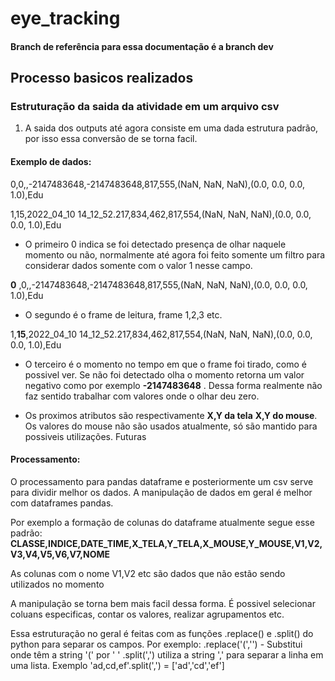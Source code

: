 # eye_tracking

#### Branch de referência para essa documentação é a branch dev

## Processo basicos realizados

### Estruturação da saida da atividade em um arquivo csv 

1. A saida dos outputs até agora consiste em uma dada estrutura padrão, por isso essa conversão de se torna facil.

#### Exemplo de dados:

0,0,,-2147483648,-2147483648,817,555,(NaN, NaN, NaN),(0.0, 0.0, 0.0, 1.0),Edu

1,15,2022_04_10 14_12_52.217,834,462,817,554,(NaN, NaN, NaN),(0.0, 0.0, 0.0, 1.0),Edu

* O primeiro 0 indica se foi detectado presença de olhar naquele momento ou não, 
normalmente até agora foi feito somente um filtro para considerar dados somente com o valor 1 nesse campo.

**0**   ,0,,-2147483648,-2147483648,817,555,(NaN, NaN, NaN),(0.0, 0.0, 0.0, 1.0),Edu

* O segundo é o frame de leitura, frame 1,2,3 etc.

1,**15**,2022_04_10 14_12_52.217,834,462,817,554,(NaN, NaN, NaN),(0.0, 0.0, 0.0, 1.0),Edu

* O terceiro é o momento no tempo em que o frame foi tirado, como é possivel ver. Se não foi detectado olha o momento retorna um valor negativo como por exemplo **-2147483648** .
Dessa forma realmente não faz sentido trabalhar com valores onde o olhar deu zero.

* Os proximos atributos são respectivamente **X,Y da tela**  **X,Y do mouse**. Os valores do mouse não são usados atualmente, só são mantido para possiveis utilizações.
Futuras

#### Processamento:

O processamento para pandas dataframe e posteriormente um csv serve para dividir melhor os dados. A manipulação de dados em geral é melhor com dataframes pandas.

Por exemplo a formação de colunas do dataframe atualmente segue esse padrão:
**CLASSE,INDICE,DATE_TIME,X_TELA,Y_TELA,X_MOUSE,Y_MOUSE,V1,V2,V3,V4,V5,V6,V7,NOME**

As colunas com o nome V1,V2 etc são dados que não estão sendo utilizados no momento

A manipulação se torna bem mais facil dessa forma. É possivel selecionar coluans especificas, contar os valores, realizar agrupamentos etc.

Essa estruturação no geral é feitas com as funções .replace()  e .split() do python para separar os campos.
Por exemplo:
.replace('(','') - Substitui onde têm a string '(' por ' '
.split(',') utiliza a string ',' para separar a linha em uma lista. Exemplo 'ad,cd,ef'.split(',') = ['ad','cd','ef']
